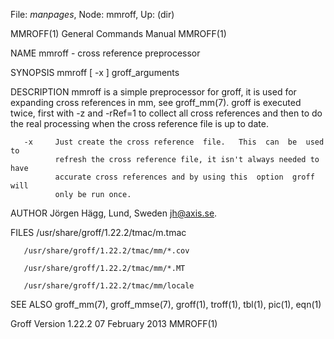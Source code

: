 File: *manpages*,  Node: mmroff,  Up: (dir)

MMROFF(1)                   General Commands Manual                  MMROFF(1)



NAME
       mmroff - cross reference preprocessor

SYNOPSIS
       mmroff [ -x ] groff_arguments

DESCRIPTION
       mmroff  is  a  simple  preprocessor for groff, it is used for expanding
       cross references in mm, see  groff_mm(7).   groff  is  executed  twice,
       first  with  -z and -rRef=1 to collect all cross references and then to
       do the real processing when the cross reference file is up to date.

       -x     Just create the cross reference  file.   This  can  be  used  to
              refresh the cross reference file, it isn't always needed to have
              accurate cross references and by using this  option  groff  will
              only be run once.

AUTHOR
       Jörgen Hägg, Lund, Sweden <jh@axis.se>.

FILES
       /usr/share/groff/1.22.2/tmac/m.tmac

       /usr/share/groff/1.22.2/tmac/mm/*.cov

       /usr/share/groff/1.22.2/tmac/mm/*.MT

       /usr/share/groff/1.22.2/tmac/mm/locale

SEE ALSO
       groff_mm(7), groff_mmse(7), groff(1), troff(1), tbl(1), pic(1), eqn(1)



Groff Version 1.22.2           07 February 2013                      MMROFF(1)
